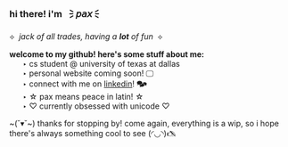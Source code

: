 ###  hi there!  i'm 🗦 𝘱𝘢𝘹 🗧
⟡  *jack of all trades, having a **lot** of fun*  ⟡

**welcome to my github! here's some stuff about me:** <br>
      ‣ cs student @ university of texas at dallas <br>
      ‣ personal website coming soon! 🖵 <br>
      ‣ connect with me on [linkedin](https://www.linkedin.com/in/pranjal-pax-gole-4213031b2/)! 🗫 <br>
      ‣ ☆ pax means peace in latin! ☆ <br>
      ‣ ♡ currently obsessed with unicode ♡<br>
      


\~(˘▾˘\~) thanks for stopping by! come again, everything is a wip, so i hope there's always something cool to see (◜◡◝)🖎
